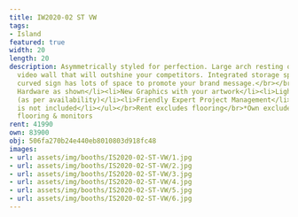 ```yaml
---
title: IW2020-02 ST VW
tags:
- Island
featured: true
width: 20
length: 20
description: Asymmetrically styled for perfection. Large arch resting on a mega LED
  video wall that will outshine your competitors. Integrated storage space and smart
  curved sign has lots of space to promote your brand message.</br></br>Includes:<ul><li>All
  Hardware as shown</li><li>New Graphics with your artwork</li><li>Lights</li><li>Counter</li><li>Furniture*
  (as per availability)</li><li>Friendly Expert Project Management</li><li>Video wall
  is not included</li></ul></br>Rent excludes flooring</br>*Own excludes furniture,
  flooring & monitors
rent: 41990
own: 83900
obj: 506fa270b24e440eb8010803d918fc48
images:
- url: assets/img/booths/IS2020-02-ST-VW/1.jpg
- url: assets/img/booths/IS2020-02-ST-VW/2.jpg
- url: assets/img/booths/IS2020-02-ST-VW/3.jpg
- url: assets/img/booths/IS2020-02-ST-VW/4.jpg
- url: assets/img/booths/IS2020-02-ST-VW/5.jpg
- url: assets/img/booths/IS2020-02-ST-VW/6.jpg
---
```


